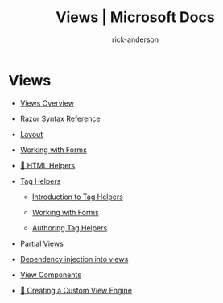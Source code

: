 ﻿---
title: Views | Microsoft Docs
author: rick-anderson
description: 
keywords: ASP.NET Core,
ms.author: riande
manager: wpickett
ms.date: 10/14/2016
ms.topic: article
ms.assetid: 0945327b-f295-49e6-8969-54828e297bae
ms.technology: aspnet
ms.prod: aspnet-core
uid: mvc/views/index
---
# Views

* [Views Overview](overview.md)

* [Razor Syntax Reference](razor.md)

* [Layout](layout.md)

* [Working with Forms](working-with-forms.md)

* [🔧 HTML Helpers](html-helpers.md)

* [Tag Helpers](tag-helpers/index.md)

  * [Introduction to Tag Helpers](tag-helpers/intro.md)

  * [Working with Forms](working-with-forms.md)

  * [Authoring Tag Helpers](tag-helpers/authoring.md)

* [Partial Views](partial.md)

* [Dependency injection into views](dependency-injection.md)

* [View Components](view-components.md)

* [🔧 Creating a Custom View Engine](custom-view-engine.md)
